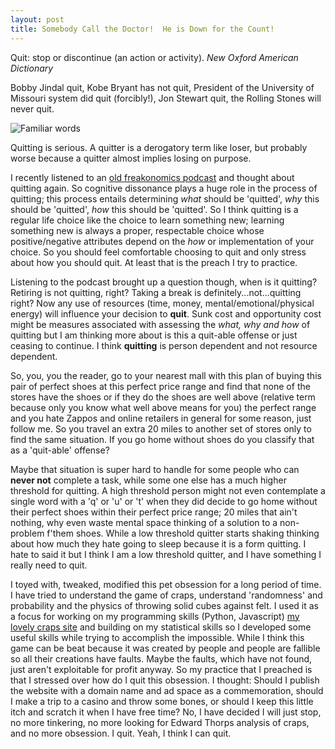 ```yaml
---
layout: post
title: Somebody Call the Doctor!  He is Down for the Count!
---
```

Quit: stop or discontinue (an action or activity). *New Oxford American Dictionary*

Bobby Jindal quit, Kobe Bryant has not quit, President of the University of Missouri system did quit (forcibly!), Jon Stewart quit, the Rolling Stones will never quit.  

![Familiar words](http://ecx.images-amazon.com/images/I/61QPcL8EpxL._SY355_.jpg)

Quitting is serious.  A quitter is a derogatory term like loser, but probably worse because a quitter almost implies losing on purpose.

I recently listened to an [old freakonomics podcast](http://freakonomics.com/2014/05/29/the-upside-of-quitting-a-freakonomics-radio-rebroadcast/) and thought about quitting again.  So cognitive dissonance plays a huge role in the process of quitting; this process entails determining *what* should be 'quitted', *why* this should be 'quitted', *how* this should be 'quitted'.  So I think quitting is a regular life choice like the choice to learn something new; learning something new is always a proper, respectable choice whose positive/negative attributes depend on the *how* or implementation of your choice.  So you should feel comfortable choosing to quit and only stress about how you should quit.  At least that is the preach I try to practice.

Listening to the podcast brought up a question though, when is it quitting?  Retiring is not quitting, right?  Taking a break is definitely...not...quitting right?  Now any use of resources (time, money, mental/emotional/physical energy) will influence your decision to **quit**.  Sunk cost and opportunity cost might be measures associated with assessing the *what, why and how* of quitting but I am thinking more about is this a quit-able offense or just ceasing to continue.  I think **quitting** is person dependent and not resource dependent. 

So, you, you the reader, go to your nearest mall with this plan of buying this pair of perfect shoes at this perfect price range and find that none of the stores have the shoes or if they do the shoes are well above (relative term because only you know what well above means for you) the perfect range and you hate Zappos and online retailers in general for some reason, just follow me.  So you travel an extra 20 miles to another set of stores only to find the same situation.  If you go home without shoes do you classify that as a 'quit-able' offense?  

Maybe that situation is super hard to handle for some people who can **never not** complete a task, while some one else has a much higher threshold for quitting.  A high threshold person might not even contemplate a single word with a 'q' or 'u' or 't' when they did decide to go home without their perfect shoes within their perfect price range; 20 miles that ain't nothing, why even waste mental space thinking of a solution to a non-problem f'them shoes.  While a low threshold quitter starts shaking thinking about how much they hate going to sleep because it is a form quitting.  I hate to said it but I think I am a low threshold quitter, and I have something I really need to quit.

I toyed with, tweaked, modified this pet obsession for a long period of time.  I have tried to understand the game of craps, understand 'randomness' and probability and the physics of throwing solid cubes against felt.  I used it as a focus for working on my programming skills (Python, Javascript) [my lovely craps site](http://computerjunction.github.io/index.html) and building on my statistical skills so I developed some useful skills while trying to accomplish the impossible.  While I think this game can be beat because it was created by people and people are fallible so all their creations have faults. Maybe the faults, which have not found, just aren't exploitable for profit anyway.  So my practice that I preached is that I stressed over how do I quit this obsession. I thought: Should I publish the website with a domain name and ad space as a commemoration, should I make a trip to a casino and throw some bones, or should I keep this little itch and scratch it when I have free time?  No, I have decided I will just stop, no more tinkering, no more looking for Edward Thorps analysis of craps, and no more obsession.  I quit.  Yeah, I think I can quit.  